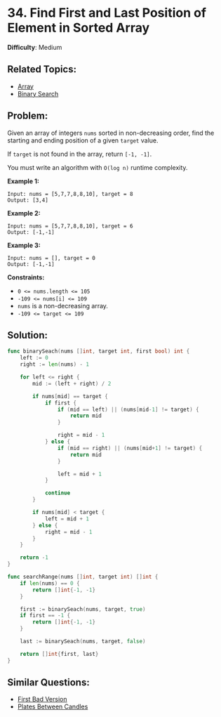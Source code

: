 # 34. Find First and Last Position of Element in Sorted Array

**Difficulty**: Medium

## Related Topics:

- [Array](https://leetcode.com/tag/array/)
- [Binary Search](https://leetcode.com/tag/binary-search/)

## Problem:

Given an array of integers `nums` sorted in non-decreasing order, find the starting and ending position of a given `target` value.

If `target` is not found in the array, return `[-1, -1]`.

You must write an algorithm with `O(log n)` runtime complexity.

**Example 1:**

```
Input: nums = [5,7,7,8,8,10], target = 8
Output: [3,4]
```

**Example 2:**

```
Input: nums = [5,7,7,8,8,10], target = 6
Output: [-1,-1]
```

**Example 3:**

```
Input: nums = [], target = 0
Output: [-1,-1]
```

**Constraints:**

- `0 <= nums.length <= 105`
- `-109 <= nums[i] <= 109`
- `nums` is a non-decreasing array.
- `-109 <= target <= 109`

## Solution:

```go
func binarySeach(nums []int, target int, first bool) int {
	left := 0
	right := len(nums) - 1

	for left <= right {
		mid := (left + right) / 2

		if nums[mid] == target {
			if first {
				if (mid == left) || (nums[mid-1] != target) {
					return mid
				}

				right = mid - 1
			} else {
				if (mid == right) || (nums[mid+1] != target) {
					return mid
				}

				left = mid + 1
			}

			continue
		}

		if nums[mid] < target {
			left = mid + 1
		} else {
			right = mid - 1
		}
	}

	return -1
}

func searchRange(nums []int, target int) []int {
	if len(nums) == 0 {
		return []int{-1, -1}
	}

	first := binarySeach(nums, target, true)
	if first == -1 {
		return []int{-1, -1}
	}

	last := binarySeach(nums, target, false)

	return []int{first, last}
}
```

## Similar Questions:

- [First Bad Version](https://github.com/ju-popov/leetcode.com/tree/main/problems/first-bad-version/)
- [Plates Between Candles](https://github.com/ju-popov/leetcode.com/tree/main/problems/plates-between-candles/)
